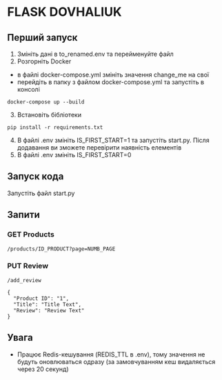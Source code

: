 # FLASK DOVHALIUK

## Перший запуск
1. Змініть дані в to_renamed.env та перейменуйте файл
2. Розгорніть Docker
  - в файлі docker-compose.yml змініть значення change_me на свої
  - перейдіть в папку з файлом docker-compose.yml та запустіть в консолі
```
docker-compose up --build
```
3. Встановіть бібліотеки
```
pip install -r requirements.txt
```
4. В файлі .env змініть IS_FIRST_START=1 та запустіть start.py. Після додавання ви зможете перевірити наявність елементів
5. В файлі .env змініть IS_FIRST_START=0


## Запуск кода
Запустіть файл start.py


## Запити
### GET Products
```
/products/ID_PRODUCT?page=NUMB_PAGE
```
### PUT Review
```
/add_review

{
  "Product ID": "1",
  "Title": "Title Text",
  "Review": "Review Text"
}

```


## Увага
- Працює Redis-кешування (REDIS_TTL в .env), тому значення не будуть оновлюваться одразу (за замовчуванням кеш видаляється через 20 секунд)

